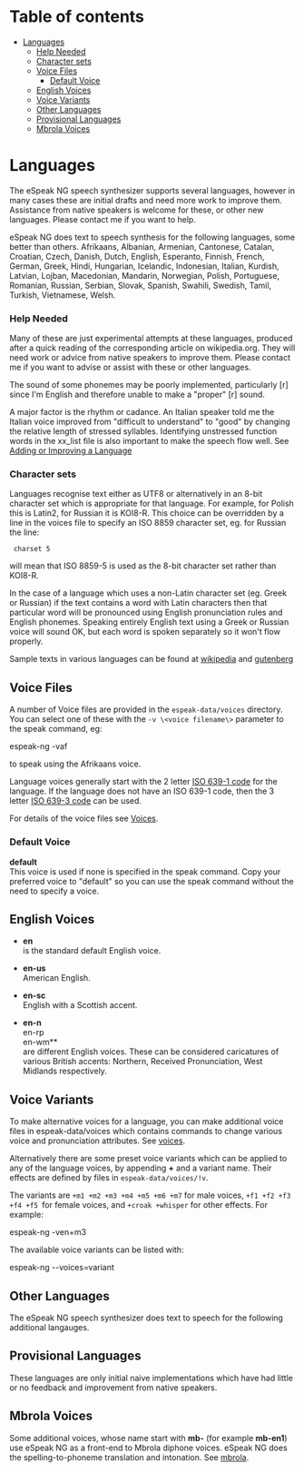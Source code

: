 # Table of contents

  * [Languages](#languages)
      * [Help Needed](#help-needed)
      * [Character sets](#character-sets)
    * [Voice Files](#voice-files)
      * [Default Voice](#default-voice)
    * [English Voices](#english-voices)
    * [Voice Variants](#voice-variants)
    * [Other Languages](#other-languages)
    * [Provisional Languages](#provisional-languages)
    * [Mbrola Voices](#mbrola-voices)

# Languages

The eSpeak NG speech synthesizer supports several languages,
however in many cases these are initial drafts and need more work to
improve them. Assistance from native speakers is welcome for these, or
other new languages. Please contact me if you want to help.

eSpeak NG does text to speech synthesis for the following languages, some
better than others. Afrikaans, Albanian, Armenian, Cantonese, Catalan,
Croatian, Czech, Danish, Dutch, English, Esperanto, Finnish, French,
German, Greek, Hindi, Hungarian, Icelandic, Indonesian, Italian,
Kurdish, Latvian, Lojban, Macedonian, Mandarin, Norwegian, Polish,
Portuguese, Romanian, Russian, Serbian, Slovak, Spanish, Swahili,
Swedish, Tamil, Turkish, Vietnamese, Welsh.


### Help Needed

Many of these are just experimental attempts at these languages,
produced after a quick reading of the corresponding article on
wikipedia.org. They will need work or advice from native speakers to
improve them. Please contact me if you want to advise or assist with
these or other languages.

The sound of some phonemes may be poorly implemented, particularly [r]
since I'm English and therefore unable to make a "proper" [r] sound.

A major factor is the rhythm or cadance. An Italian speaker told me the
Italian voice improved from "difficult to understand" to "good" by
changing the relative length of stressed syllables. Identifying
unstressed function words in the xx\_list file is also important to make
the speech flow well. See [Adding or Improving a
Language](add_language.md)

### Character sets

Languages recognise text either as UTF8 or alternatively in an 8-bit
character set which is appropriate for that language. For example, for
Polish this is Latin2, for Russian it is KOI8-R. This choice can be
overridden by a line in the voices file to specify an ISO 8859 character
set, eg. for Russian the line:

     charset 5

will mean that ISO 8859-5 is used as the 8-bit character set rather than
KOI8-R.

In the case of a language which uses a non-Latin character set (eg.
Greek or Russian) if the text contains a word with Latin characters then
that particular word will be pronounced using English pronunciation
rules and English phonemes. Speaking entirely English text using a Greek
or Russian voice will sound OK, but each word is spoken separately so it
won't flow properly.

Sample texts in various languages can be found at
[wikipedia](http://meta.wikimedia.org/wiki/List_of_Wikipedias)
and [gutenberg](http://www.gutenberg.org/)

## Voice Files

A number of Voice files are provided in the
`espeak-data/voices` directory. You can select one of these
with the `-v \<voice filename\>` parameter to the speak command, eg:

   espeak-ng -vaf

to speak using the Afrikaans voice.

Language voices generally start with the 2 letter [ISO 639-1
code](http://en.wikipedia.org/wiki/ISO_639-1) for the language. If the
language does not have an ISO 639-1 code, then the 3 letter [ISO 639-3
code](http://www.sil.org/iso639-3/codes.asp) can be used.

For details of the voice files see [Voices](voices.html).

### Default Voice

**default**  
  This voice is used if none is specified in the speak command. Copy your preferred voice to "default" so you can use the speak command without the need to specify a voice.

## English Voices

* **en**  
  is the standard default English voice.

* **en-us**  
  American English.

* **en-sc**  
  English with a Scottish accent.

* **en-n**  
  en-rp  
  en-wm**  
  are different English voices. These can be considered caricatures of various British accents: Northern, Received Pronunciation, West Midlands respectively.

## Voice Variants

To make alternative voices for a language, you can make additional voice
files in espeak-data/voices which contains commands to change various
voice and pronunciation attributes. See [voices](voices.md).

Alternatively there are some preset voice variants which can be applied
to any of the language voices, by appending **+** and a variant
name. Their effects are defined by files in
`espeak-data/voices/!v`.

The variants are `+m1 +m2 +m3 +m4 +m5 +m6 +m7` for male
voices, `+f1 +f2 +f3 +f4 +f5 `for female voices, and
`+croak +whisper` for other effects. For example:

   espeak-ng -ven+m3

The available voice variants can be listed with:

   espeak-ng --voices=variant

## Other Languages

The eSpeak NG speech synthesizer does text to speech for the following
additional langauges.

## Provisional Languages

These languages are only initial naive implementations which have had
little or no feedback and improvement from native speakers.

## Mbrola Voices

Some additional voices, whose name start with **mb-** (for example
**mb-en1**) use eSpeak NG as a front-end to Mbrola diphone voices. eSpeak NG
does the spelling-to-phoneme translation and intonation. See
[mbrola](mbrola.md).
